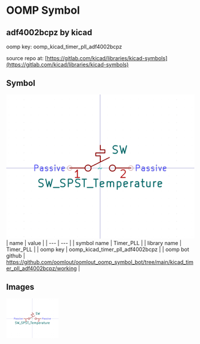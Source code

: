 # OOMP Symbol  
## adf4002bcpz  by kicad  
  
oomp key: oomp_kicad_timer_pll_adf4002bcpz  
  
source repo at: [https://gitlab.com/kicad/libraries/kicad-symbols](https://gitlab.com/kicad/libraries/kicad-symbols)  
## Symbol  
  
[![working.png](working_600.png)](working.png)  
| name | value | 
| --- | --- | 
| symbol name | Timer_PLL | 
| library name | Timer_PLL | 
| oomp key | oomp_kicad_timer_pll_adf4002bcpz | 
| oomp bot github | https://github.com/oomlout/oomlout_oomp_symbol_bot/tree/main/kicad_timer_pll_adf4002bcpz/working | 
## Images  
  
[![working.png](working_140.png)](working.png)  
